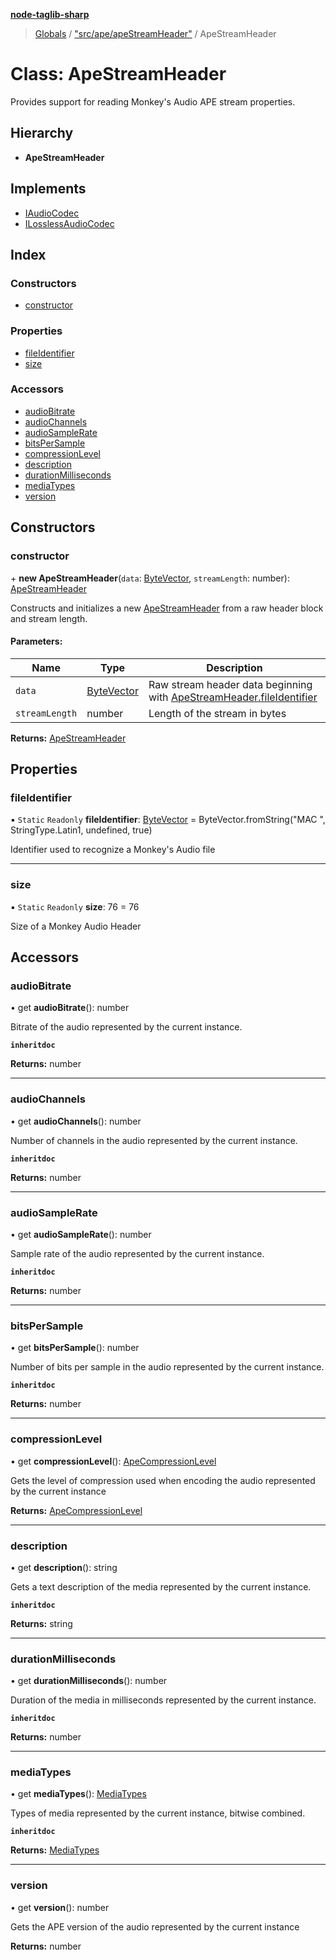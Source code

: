**[node-taglib-sharp](../README.md)**

> [Globals](../globals.md) / ["src/ape/apeStreamHeader"](../modules/_src_ape_apestreamheader_.md) / ApeStreamHeader

# Class: ApeStreamHeader

Provides support for reading Monkey's Audio APE stream properties.

## Hierarchy

* **ApeStreamHeader**

## Implements

* [IAudioCodec](../interfaces/_src_icodec_.iaudiocodec.md)
* [ILosslessAudioCodec](../interfaces/_src_icodec_.ilosslessaudiocodec.md)

## Index

### Constructors

* [constructor](_src_ape_apestreamheader_.apestreamheader.md#constructor)

### Properties

* [fileIdentifier](_src_ape_apestreamheader_.apestreamheader.md#fileidentifier)
* [size](_src_ape_apestreamheader_.apestreamheader.md#size)

### Accessors

* [audioBitrate](_src_ape_apestreamheader_.apestreamheader.md#audiobitrate)
* [audioChannels](_src_ape_apestreamheader_.apestreamheader.md#audiochannels)
* [audioSampleRate](_src_ape_apestreamheader_.apestreamheader.md#audiosamplerate)
* [bitsPerSample](_src_ape_apestreamheader_.apestreamheader.md#bitspersample)
* [compressionLevel](_src_ape_apestreamheader_.apestreamheader.md#compressionlevel)
* [description](_src_ape_apestreamheader_.apestreamheader.md#description)
* [durationMilliseconds](_src_ape_apestreamheader_.apestreamheader.md#durationmilliseconds)
* [mediaTypes](_src_ape_apestreamheader_.apestreamheader.md#mediatypes)
* [version](_src_ape_apestreamheader_.apestreamheader.md#version)

## Constructors

### constructor

\+ **new ApeStreamHeader**(`data`: [ByteVector](_src_bytevector_.bytevector.md), `streamLength`: number): [ApeStreamHeader](_src_ape_apestreamheader_.apestreamheader.md)

Constructs and initializes a new [ApeStreamHeader](_src_ape_apestreamheader_.apestreamheader.md) from a raw header block and stream
length.

#### Parameters:

Name | Type | Description |
------ | ------ | ------ |
`data` | [ByteVector](_src_bytevector_.bytevector.md) | Raw stream header data beginning with [ApeStreamHeader.fileIdentifier](_src_ape_apestreamheader_.apestreamheader.md#fileidentifier) |
`streamLength` | number | Length of the stream in bytes  |

**Returns:** [ApeStreamHeader](_src_ape_apestreamheader_.apestreamheader.md)

## Properties

### fileIdentifier

▪ `Static` `Readonly` **fileIdentifier**: [ByteVector](_src_bytevector_.bytevector.md) = ByteVector.fromString("MAC ", StringType.Latin1, undefined, true)

Identifier used to recognize a Monkey's Audio file

___

### size

▪ `Static` `Readonly` **size**: 76 = 76

Size of a Monkey Audio Header

## Accessors

### audioBitrate

• get **audioBitrate**(): number

Bitrate of the audio represented by the current instance.

**`inheritdoc`** 

**Returns:** number

___

### audioChannels

• get **audioChannels**(): number

Number of channels in the audio represented by the current instance.

**`inheritdoc`** 

**Returns:** number

___

### audioSampleRate

• get **audioSampleRate**(): number

Sample rate of the audio represented by the current instance.

**`inheritdoc`** 

**Returns:** number

___

### bitsPerSample

• get **bitsPerSample**(): number

Number of bits per sample in the audio represented by the current instance.

**`inheritdoc`** 

**Returns:** number

___

### compressionLevel

• get **compressionLevel**(): [ApeCompressionLevel](../enums/_src_ape_apestreamheader_.apecompressionlevel.md)

Gets the level of compression used when encoding the audio represented by the current
instance

**Returns:** [ApeCompressionLevel](../enums/_src_ape_apestreamheader_.apecompressionlevel.md)

___

### description

• get **description**(): string

Gets a text description of the media represented by the current instance.

**`inheritdoc`** 

**Returns:** string

___

### durationMilliseconds

• get **durationMilliseconds**(): number

Duration of the media in milliseconds represented by the current instance.

**`inheritdoc`** 

**Returns:** number

___

### mediaTypes

• get **mediaTypes**(): [MediaTypes](../enums/_src_icodec_.mediatypes.md)

Types of media represented by the current instance, bitwise combined.

**`inheritdoc`** 

**Returns:** [MediaTypes](../enums/_src_icodec_.mediatypes.md)

___

### version

• get **version**(): number

Gets the APE version of the audio represented by the current instance

**Returns:** number
